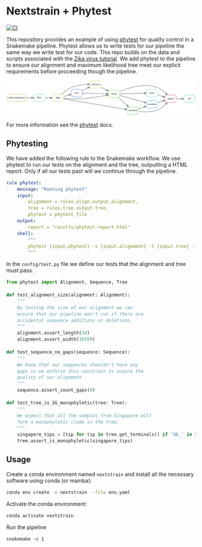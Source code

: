 # Nextstrain + Phytest

[![CI](https://github.com/phytest-devs/phytest-nextstrain-example/actions/workflows/CI.yaml/badge.svg)](https://phytest-devs.github.io/phytest-nextstrain-example/)

This repository provides an example of using [phytest](https://github.com/phytest-devs/phytest) for quality control in a Snakemake pipeline. Phytest allows us to write tests for our pipeline the same way we write test for our code. This repo builds on the data and scripts associated with the [Zika virus tutorial](https://nextstrain.org/docs/getting-started/zika-tutorial). We add phytest to the pipeline to ensure our alignment and maximum likelihood tree meet our explicit requirements before proceeding though the pipeline.

![](dag.svg)

For more information see the [phytest](https://github.com/phytest-devs/phytest) docs.

## Phytesting

We have added the following rule to the Snakemake workflow. We use phytest to run our tests on the alignment and the tree, outputting a HTML report. Only if all our tests past will we continue through the pipeline. 

```yml
rule phytest:
    message: "Running phytest"
    input:
        alignment = rules.align.output.alignment,
        tree = rules.tree.output.tree,
        phytest = phytest_file
    output:
        report = "results/phytest-report.html"
    shell:
        """
        phytest {input.phytest} -s {input.alignment} -t {input.tree} --report {output.report}
        """
```

In the `config/test.py` file we define our tests that the alignment and tree must pass. 

```python
from phytest import Alignment, Sequence, Tree

def test_alignment_size(alignment: Alignment):
    """
    By testing the size of our alignment we can 
    ensure that our pipeline won't run if there are 
    accidental sequence additions or deletions.
    """
    alignment.assert_length(34)
    alignment.assert_width(10769)

def test_sequence_no_gaps(sequence: Sequence):
    """
    We know that our sequences shouldn't have any
    gaps so we enforce this constrain to ensure the 
    quality of our alignment.
    """
    sequence.assert_count_gaps(0)

def test_tree_is_SG_monophyletic(tree: Tree):
    """
    We expect that all the samples from Singapore will 
    form a monophyletic clade in the tree.
    """
    singapore_tips = [tip for tip in tree.get_terminals() if 'SG_' in tip.name]
    tree.assert_is_monophyletic(singapore_tips)

```


## Usage 

Create a conda environment named `nextstrain` and install all the necessary software using conda (or mamba):

```bash
conda env create -n nextstrain --file env.yaml
```

Activate the conda environment:

```bash
conda activate nextstrain
```

Run the pipeline 

```
snakemake -c 1 
```
